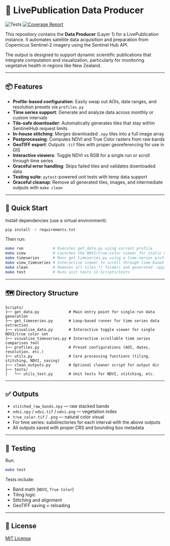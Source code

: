 
# 🌱 LivePublication Data Producer

![Tests](https://github.com/GusEllerm/livepublication-data-producer/actions/workflows/test.yml/badge.svg) [![Coverage Report](https://img.shields.io/badge/Coverage-View_Report-blue)](https://gusellerm.github.io/livepublication-data-producer/)

This repository contains the **Data Producer** (Layer 1) for a LivePublication instance. It automates satellite data acquisition and preparation from Copernicus Sentinel-2 imagery using the Sentinel Hub API.

The output is designed to support dynamic scientific publications that integrate computation and visualization, particularly for monitoring vegetative health in regions like New Zealand.

---

## 📦 Features

- **Profile-based configuration**: Easily swap out AOIs, date ranges, and resolution presets via `profiles.py`
- **Time series support**: Generate and analyze data across monthly or custom intervals
- **Tile-safe downloader**: Automatically generates tiles that stay within SentinelHub request limits
- **In-house stitching**: Merges downloaded `.npy` tiles into a full image array
- **Postprocessing**: Computes NDVI and True Color rasters from raw bands
- **GeoTIFF export**: Outputs `.tif` files with proper georeferencing for use in GIS
- **Interactive viewers**: Toggle NDVI vs RGB for a single run or scroll through time series
- **Graceful error handling**: Skips failed tiles and validates downloaded data
- **Testing suite**: `pytest`-powered unit tests with temp data support
- **Graceful cleanup**: Remove all generated tiles, images, and intermediate outputs with `make clean`

---

## 🚀 Quick Start

Install dependencies (use a virtual environment):

```bash
pip install -r requirements.txt
```

Then run:

```bash
make run             # Executes get_data.py using current profile
make view            # Launches the NDVI/true-color viewer for static output
make timeseries      # Runs get_timeseries.py using a time-series profile
make view_timeseries # Interactive viewer to scroll through time-based outputs
make clean           # Removes all tiles_*/ folders and generated .npy/.tif/.png outputs
make test            # Runs unit tests in Scripts/tests
```

---

## 🗺 Directory Structure

```
Scripts/
├── get_data.py             # Main entry point for single-run data generation
├── get_timeseries.py       # Loop-based runner for time series data extraction
├── visualise_data.py       # Interactive toggle viewer for single NDVI/true color set
├── visualise_timeseries.py # Interactive scrollable time series comparison tool
├── profiles.py             # Preset configurations (AOI, dates, resolution, etc.)
├── utils.py                # Core processing functions (tiling, stitching, NDVI, saving)
├── clean_outputs.py        # Optional cleaner script for output dir
├── tests/
│   └── utils_test.py       # Unit tests for NDVI, stitching, etc.
```

---

## ✅ Outputs

- `stitched_raw_bands.npy` — raw stacked bands
- `ndvi.npy` / `ndvi.tif` / `ndvi.png` — vegetation index
- `true_color.tif` / `.png` — natural color visual
- For time series: subdirectories for each interval with the above outputs
- All outputs saved with proper CRS and bounding box metadata

---

## 🧪 Testing

Run:

```bash
make test
```

Tests include:

- Band math (`NDVI`, `True Color`)
- Tiling logic
- Stitching and alignment
- GeoTIFF saving + reloading

---

## 📖 License

[MIT License](LICENSE)
